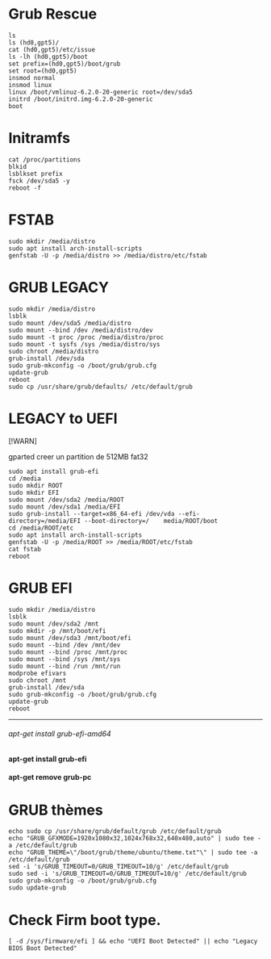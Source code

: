 

# Grub Rescue
    ls
    ls (hd0,gpt5)/
    cat (hd0,gpt5)/etc/issue
    ls -lh (hd0,gpt5)/boot
    set prefix=(hd0,gpt5)/boot/grub
    set root=(hd0,gpt5)
    insmod normal
    insmod linux
    linux /boot/vmlinuz-6.2.0-20-generic root=/dev/sda5
    initrd /boot/initrd.img-6.2.0-20-generic
    boot

# Initramfs
    cat /proc/partitions 
    blkid
    lsblkset prefix
    fsck /dev/sda5 -y 
    reboot -f



# FSTAB
    sudo mkdir /media/distro
    sudo apt install arch-install-scripts
    genfstab -U -p /media/distro >> /media/distro/etc/fstab


# GRUB LEGACY
    sudo mkdir /media/distro
    lsblk
    sudo mount /dev/sda5 /media/distro
    sudo mount --bind /dev /media/distro/dev
    sudo mount -t proc /proc /media/distro/proc
    sudo mount -t sysfs /sys /media/distro/sys
    sudo chroot /media/distro
    grub-install /dev/sda
    sudo grub-mkconfig -o /boot/grub/grub.cfg
    update-grub
    reboot
    sudo cp /usr/share/grub/defaults/ /etc/default/grub



# LEGACY to UEFI
[!WARN]

gparted creer un partition de 512MB fat32

    sudo apt install grub-efi
    cd /media
    sudo mkdir ROOT
    sudo mkdir EFI
    sudo mount /dev/sda2 /media/ROOT
    sudo mount /dev/sda1 /media/EFI
    sudo grub-install --target=x86_64-efi /dev/vda --efi-directory=/media/EFI --boot-directory=/    media/ROOT/boot
    cd /media/ROOT/etc
    sudo apt install arch-install-scripts
    genfstab -U -p /media/ROOT >> /media/ROOT/etc/fstab
    cat fstab
    reboot

    
# GRUB EFI
    sudo mkdir /media/distro
    lsblk
    sudo mount /dev/sda2 /mnt
    sudo mkdir -p /mnt/boot/efi
    sudo mount /dev/sda3 /mnt/boot/efi
    sudo mount --bind /dev /mnt/dev
    sudo mount --bind /proc /mnt/proc
    sudo mount --bind /sys /mnt/sys
    sudo mount --bind /run /mnt/run
    modprobe efivars
    sudo chroot /mnt
    grub-install /dev/sda
    sudo grub-mkconfig -o /boot/grub/grub.cfg
    update-grub
    reboot


____________________________________________________________________

###### apt-get install grub-efi-amd64



#### apt-get install grub-efi
#### apt-get remove grub-pc


# GRUB thèmes

    echo sudo cp /usr/share/grub/default/grub /etc/default/grub
    echo "GRUB_GFXMODE=1920x1080x32,1024x768x32,640x480,auto" | sudo tee -a /etc/default/grub
    echo "GRUB_THEME=\"/boot/grub/theme/ubuntu/theme.txt"\" | sudo tee -a /etc/default/grub
    sed -i 's/GRUB_TIMEOUT=0/GRUB_TIMEOUT=10/g' /etc/default/grub
    sudo sed -i 's/GRUB_TIMEOUT=0/GRUB_TIMEOUT=10/g' /etc/default/grub
    sudo grub-mkconfig -o /boot/grub/grub.cfg
    sudo update-grub

    
# Check Firm boot type.
    [ -d /sys/firmware/efi ] && echo "UEFI Boot Detected" || echo "Legacy BIOS Boot Detected"

  
